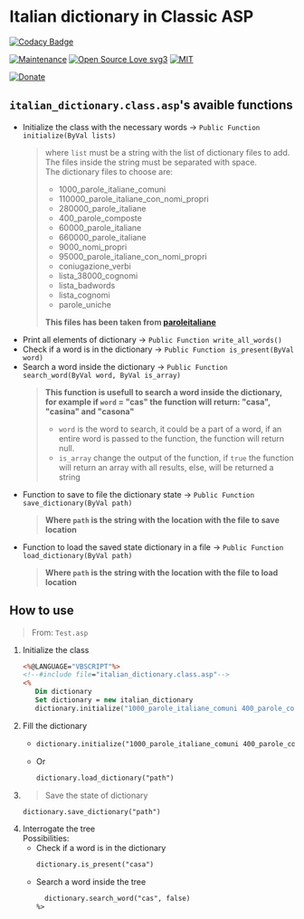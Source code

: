 # Italian dictionary in Classic ASP

[![Codacy Badge](https://app.codacy.com/project/badge/Grade/83fb604e6e074fb0b7f33dada989aa73)](https://app.codacy.com/gh/R0mb0/Italian_dictionary_classic_asp/dashboard?utm_source=gh&utm_medium=referral&utm_content=&utm_campaign=Badge_grade)

[![Maintenance](https://img.shields.io/badge/Maintained%3F-yes-green.svg)](https://github.com/R0mb0/Italian_dictionary_classic_asp)
[![Open Source Love svg3](https://badges.frapsoft.com/os/v3/open-source.svg?v=103)](https://github.com/R0mb0/Italian_dictionary_classic_asp)
[![MIT](https://img.shields.io/badge/License-MIT-blue.svg)](https://opensource.org/license/mit)

[![Donate](https://img.shields.io/badge/PayPal-Donate%20to%20Author-blue.svg)](http://paypal.me/R0mb0)

## `italian_dictionary.class.asp`'s avaible functions

- Initialize the class with the necessary words -> `Public Function initialize(ByVal lists)`
  > where `list` must be a string with the list of dictionary files to add. The files inside the string must be separated with space.  
  > The dictionary files to choose are:
  > - 1000_parole_italiane_comuni
  > - 110000_parole_italiane_con_nomi_propri
  > - 280000_parole_italiane
  > - 400_parole_composte
  > - 60000_parole_italiane
  > - 660000_parole_italiane
  > - 9000_nomi_propri
  > - 95000_parole_italiane_con_nomi_propri
  > - coniugazione_verbi
  > - lista_38000_cognomi
  > - lista_badwords
  > - lista_cognomi
  > - parole_uniche
  >
  > **This files has been taken from [paroleitaliane](https://github.com/napolux/paroleitaliane)**
- Print all elements of dictionary -> `Public Function write_all_words()`
- Check if a word is in the dictionary -> `Public Function is_present(ByVal word)`
- Search a word inside the dictionary -> `Public Function search_word(ByVal word, ByVal is_array)`
  > **This function is usefull to search a word inside the dictionary, for example if `word` = "cas" the function will return: "casa", "casina" and "casona"**
  > - `word` is the word to search, it could be a part of a word, if an entire word is passed to the function, the function will return null.
  > - `is_array` change the output of the function, if `true` the function will return an array with all results, else, will be returned a string
- Function to save to file the dictionary state -> `Public Function save_dictionary(ByVal path)`
  > **Where `path` is the string with the location with the file to save location**
- Function to load the saved state dictionary in a file -> `Public Function load_dictionary(ByVal path)`
  > **Where `path` is the string with the location with the file to load location**
  
## How to use

> From: `Test.asp`

1. Initialize the class
   ```asp
   <%@LANGUAGE="VBSCRIPT"%>
   <!--#include file="italian_dictionary.class.asp"-->
   <% 
      Dim dictionary
      Set dictionary = new italian_dictionary
      dictionary.initialize("1000_parole_italiane_comuni 400_parole_composte")
   ```
2. Fill the dictionary
   - ```asp
     dictionary.initialize("1000_parole_italiane_comuni 400_parole_composte")
     ```
   - Or
     ```asp
     dictionary.load_dictionary("path")
     ```
2. > Save the state of dictionary
   ```asp
   dictionary.save_dictionary("path")
   ```
3. Interrogate the tree   
   Possibilities:
   - Check if a word is in the dictionary
     ```asp
     dictionary.is_present("casa")
     ```
   - Search a word inside the tree
     ```asp
       dictionary.search_word("cas", false)
     %>
     ``` 

